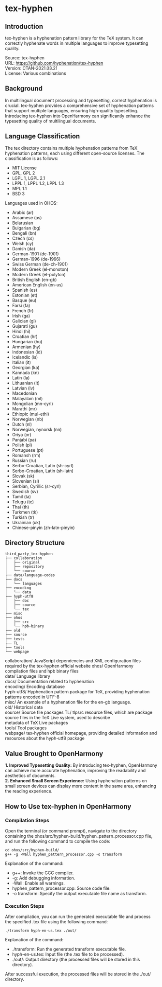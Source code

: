 # tex-hyphen
## Introduction
tex-hyphen is a hyphenation pattern library for the TeX system. It can correctly hyphenate words in multiple languages to improve typesetting quality.

Source: tex-hyphen  
URL: https://github.com/hyphenation/tex-hyphen  
Version: CTAN-2021.03.21  
License: Various combinations 

## Background
In multilingual document processing and typesetting, correct hyphenation is crucial. tex-hyphen provides a comprehensive set of hyphenation patterns that support multiple languages, ensuring high-quality typesetting. Introducing tex-hyphen into OpenHarmony can significantly enhance the typesetting quality of multilingual documents.

## Language Classification
The tex directory contains multiple hyphenation patterns from TeX hyphenation patterns, each using different open-source licenses. The classification is as follows:
* MIT License
* GPL, GPL 2
* LGPL 1, LGPL 2.1
* LPPL 1, LPPL 1.2, LPPL 1.3
* MPL 1.1
* BSD 3

Languages used in OHOS:
* Arabic (ar)
* Assamese (as)
* Belarusian
* Bulgarian (bg)
* Bengali (bn)
* Czech (cs)
* Welsh (cy)
* Danish (da)
* German-1901 (de-1901)
* German-1996 (de-1996)
* Swiss German (de-ch-1901)
* Modern Greek (el-monoton)
* Modern Greek (el-polyton)
* British English (en-gb)
* American English (en-us)
* Spanish (es)
* Estonian (et)
* Basque (eu)
* Farsi (fa)
* French (fr)
* Irish (ga)
* Galician (gl)
* Gujarati (gu)
* Hindi (hi)
* Croatian (hr)
* Hungarian (hu)
* Armenian (hy)
* Indonesian (id)
* Icelandic (is)
* Italian (it)
* Georgian (ka)
* Kannada (kn)
* Latin (la)
* Lithuanian (lt)
* Latvian (lv)
* Macedonian
* Malayalam (ml)
* Mongolian (mn-cyrl)
* Marathi (mr)
* Ethiopic (mul-ethi)
* Norwegian (nb)
* Dutch (nl)
* Norwegian, nynorsk (nn)
* Oriya (or)
* Panjabi (pa)
* Polish (pl)
* Portuguese (pt)
* Romansh (rm)
* Russian (ru)
* Serbo-Croatian, Latin (sh-cyrl)
* Serbo-Croatian, Latin (sh-latn)
* Slovak (sk)
* Slovenian (sl)
* Serbian, Cyrillic (sr-cyrl)
* Swedish (sv)
* Tamil (ta)
* Telugu (te)
* Thai (th)
* Turkmen (tk)
* Turkish (tr)
* Ukrainian (uk)
* Chinese-pinyin (zh-latn-pinyin)

## Directory Structure
```
third_party_tex-hyphen
├── collaboration
│   ├── original
│   ├── repository
│   └── source
├── data/language-codes
├── docs
│   └── languages
├── encoding
│   └── data
├── hyph-utf8
│   ├── doc
│   ├── source
│   └── tex
├── misc
├── ohos
│   ├── src
│   └── hpb-binary
├── old
├── source
├── tests
├── TL
├── tools
└── webpage
```
collaboration/       JavaScript dependencies and XML configuration files required by the tex-hyphen official website
ohos/                OpenHarmony compilation files and hpb binary files  
data/                Language library  
docs/                Documentation related to hyphenation  
encoding/            Encoding database  
hyph-utf8/           Hyphenation pattern package for TeX, providing hyphenation patterns encoded in UTF-8  
misc/                An example of a hyphenation file for the en-gb language.  
old/                 Historical data  
source/              Source file packages
TL/                  tlpsrc resource files, which are package source files in the TeX Live system, used to describe  
metadata of TeX Live packages  
tools/               Tool packages  
webpage/             tex-hyphen official homepage, providing detailed information and resources about the hyph-utf8 package  


## Value Brought to OpenHarmony
**1. Improved Typesetting Quality:** By introducing tex-hyphen, OpenHarmony can achieve more accurate hyphenation, improving the readability and aesthetics of documents.  
**2. Enhanced Small Screen Experience:** Using hyphenation patterns on small screen devices can display more content in the same area, enhancing the reading experience.

## How to Use tex-hyphen in OpenHarmony
### Compilation Steps
Open the terminal (or command prompt), navigate to the directory containing the ohos/src/hyphen-build/hyphen_pattern_processor.cpp file, and run the following command to compile the code:

```
cd ohos/src/hyphen-build/
g++ -g -Wall hyphen_pattern_processor.cpp -o transform
```

Explanation of the command:
- g++: Invoke the GCC compiler.
- -g: Add debugging information.
- -Wall: Enable all warnings.
- hyphen_pattern_processor.cpp: Source code file.
- -o transform: Specify the output executable file name as transform.

### Execution Steps
After compilation, you can run the generated executable file and process the specified .tex file using the following command:

```
./transform hyph-en-us.tex ./out/
```

Explanation of the command:
- ./transform: Run the generated transform executable file.
- hyph-en-us.tex: Input file (the .tex file to be processed).
- ./out/: Output directory (the processed files will be stored in this directory).

After successful execution, the processed files will be stored in the ./out/ directory.
